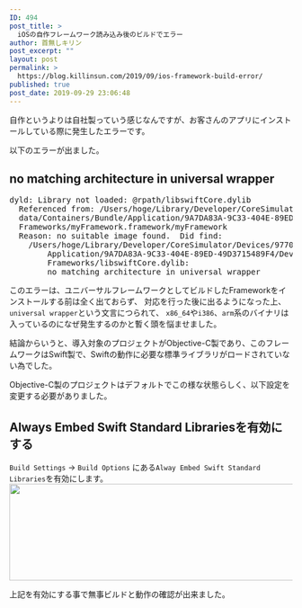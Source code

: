 ```yaml
---
ID: 494
post_title: >
  iOSの自作フレームワーク読み込み後のビルドでエラー
author: 首無しキリン
post_excerpt: ""
layout: post
permalink: >
  https://blog.killinsun.com/2019/09/ios-framework-build-error/
published: true
post_date: 2019-09-29 23:06:48
---
```

自作というよりは自社製っていう感じなんですが、お客さんのアプリにインストールしている際に発生したエラーです。

以下のエラーが出ました。
 
## no matching architecture in universal wrapper

<pre class="lang:default decode:true " >dyld: Library not loaded: @rpath/libswiftCore.dylib
  Referenced from: /Users/hoge/Library/Developer/CoreSimulator/Devices/977028FF-E9A8-4608-AF32-7436C0542091/
  data/Containers/Bundle/Application/9A7DA83A-9C33-404E-89ED-49D3715489F4/Dev.app/
  Frameworks/myFramework.framework/myFramework
  Reason: no suitable image found.  Did find:
	/Users/hoge/Library/Developer/CoreSimulator/Devices/977028FF-E9A8-4608-AF32-7436C0542091/data/Containers/Bundle/
        Application/9A7DA83A-9C33-404E-89ED-49D3715489F4/Dev.app/Frameworks/myFramework.framework/
        Frameworks/libswiftCore.dylib: 
        no matching architecture in universal wrapper</pre> 

このエラーは、ユニバーサルフレームワークとしてビルドしたFrameworkをインストールする前は全く出ておらず、
対応を行った後に出るようになった上、`universal wrapper`という文言につられて、
`x86_64`や`i386`、`arm`系のバイナリは入っているのになぜ発生するのかと暫く頭を悩ませました。

結論からいうと、導入対象のプロジェクトがObjective-C製であり、このフレームワークはSwift製で、Swiftの動作に必要な標準ライブラリがロードされていない為でした。

Objective-C製のプロジェクトはデフォルトでこの様な状態らしく、以下設定を変更する必要がありました。

## Always Embed Swift Standard Librariesを有効にする

`Build Settings` -> `Build Options` にある`Alway Embed Swift Standard Libraries`を有効にします。
<img src="https://blog.killinsun.com/wp-content/uploads/2019/09/Screen-Shot-2019-09-29-at-23.03.11.png" alt="" width="829" height="172" class="alignnone size-full wp-image-496" />

上記を有効にする事で無事ビルドと動作の確認が出来ました。